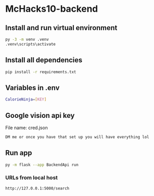# McHacks10-backend

## Install and run virtual environment
```sh
py -3 -m venv .venv
.venv\scripts\activate
```

## Install all dependencies
```sh
pip install -r requirements.txt
```

## Variables in .env
```sh
CalorieNinja=[KEY]
```

## Google vision api key

File name: cred.json
```sh
DM me or once you have that set up you will have everything lol
```

## Run app
```sh
py -m flask --app BackendApi run
```

### URLs from local host
```sh
http://127.0.0.1:5000/search
```
